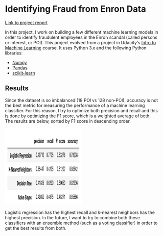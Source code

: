 # Identifying Fraud from Enron Data

[Link to project report](https://nbviewer.jupyter.org/github/marty-vanhoof/Identifying_Fraud_from_Enron_Data/blob/master/enron_report.ipynb)

In this project, I work on building a few different machine learning models in order to identify fraudulent employees in the Enron scandal (called persons or interest, or POI).  This project evolved from a project in Udacity's [Intro to Machine Learning](https://www.udacity.com/course/intro-to-machine-learning--ud120) course.  It uses Python 3.x and the following Python libraries:

- [Numpy](http://www.numpy.org/)
- [Pandas](https://pandas.pydata.org/)
- [scikit-learn](http://scikit-learn.org/stable/)


## Results 

Since the dataset is so imbalanced (18 POI vs 128 non-POI), accuracy is not the best metric for measuring the performance of a machine learning classifier.  For this reason, I try to optimize both precision and recall and this is done by optimizing the F1 score, which is a weighted average of both.  The results are below, sorted by F1 score in descending order. 

<img src="final_results.png" alt="final_results" width="250" height="250"/>

Logistic regression has the highest recall and k-nearest neighbors has the highest precision.  In the future, I want to try to combine both these classifiers with an ensemble method (such as a [voting classifier](https://scikit-learn.org/stable/modules/ensemble.html#voting-classifier)) in order to get the best results from both.